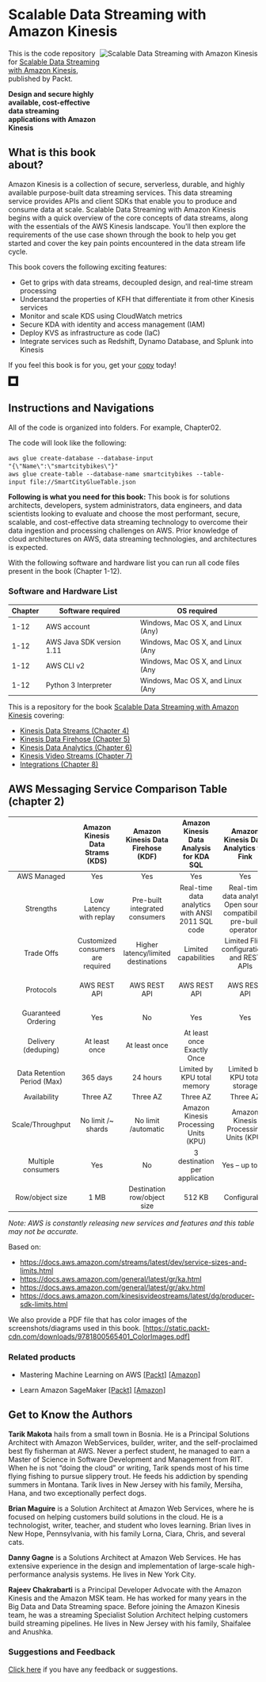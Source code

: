 # Scalable Data Streaming with Amazon Kinesis

<a href="https://www.packtpub.com/product/scalable-data-streaming-with-amazon-kinesis/9781800565401?utm_source=github&utm_medium=repository&utm_campaign=9781800565401"><img src="https://static.packt-cdn.com/products/9781800565401/cover/smaller" alt="Scalable Data Streaming with Amazon Kinesis" height="256px" align="right"></a>

This is the code repository for [Scalable Data Streaming with Amazon Kinesis](https://www.packtpub.com/product/scalable-data-streaming-with-amazon-kinesis/9781800565401?utm_source=github&utm_medium=repository&utm_campaign=9781800565401), published by Packt.

**Design and secure highly available, cost-effective data streaming applications with Amazon Kinesis**

## What is this book about?
Amazon Kinesis is a collection of secure, serverless, durable, and highly available purpose-built data streaming services. This data streaming service provides APIs and client SDKs that enable you to produce and consume data at scale.
Scalable Data Streaming with Amazon Kinesis begins with a quick overview of the core concepts of data streams, along with the essentials of the AWS Kinesis landscape. You'll then explore the requirements of the use case shown through the book to help you get started and cover the key pain points encountered in the data stream life cycle.

This book covers the following exciting features: 
* Get to grips with data streams, decoupled design, and real-time stream processing
* Understand the properties of KFH that differentiate it from other Kinesis services
* Monitor and scale KDS using CloudWatch metrics
* Secure KDA with identity and access management (IAM)
* Deploy KVS as infrastructure as code (IaC)
* Integrate services such as Redshift, Dynamo Database, and Splunk into Kinesis

If you feel this book is for you, get your [copy](https://www.amazon.com/dp/1800565402) today!

<a href="https://www.packtpub.com/?utm_source=github&utm_medium=banner&utm_campaign=GitHubBanner"><img src="https://raw.githubusercontent.com/PacktPublishing/GitHub/master/GitHub.png" alt="https://www.packtpub.com/" border="5" /></a>

## Instructions and Navigations
All of the code is organized into folders. For example, Chapter02.

The code will look like the following:
```
aws glue create-database --database-input 
"{\"Name\":\"smartcitybikes\"}"
aws glue create-table --database-name smartcitybikes --table-
input file://SmartCityGlueTable.json
```

**Following is what you need for this book:**
This book is for solutions architects, developers, system administrators, data engineers, and data scientists looking to evaluate and choose the most performant, secure, scalable, and cost-effective data streaming technology to overcome their data ingestion and processing challenges on AWS. Prior knowledge of cloud architectures on AWS, data streaming technologies, and architectures is expected.	

With the following software and hardware list you can run all code files present in the book (Chapter 1-12).

### Software and Hardware List

| Chapter  | Software required                   | OS required                        |
| -------- | ------------------------------------| -----------------------------------|
| 1-12	   | AWS account                         | Windows, Mac OS X, and Linux (Any) |
| 1-12     | AWS Java SDK version 1.11           | Windows, Mac OS X, and Linux (Any  |
| 1-12     | AWS CLI v2                          | Windows, Mac OS X, and Linux (Any  |
| 1-12     | Python 3 Interpreter                | Windows, Mac OS X, and Linux (Any  |

This is a repository for the book [Scalable Data Streaming with Amazon Kinesis](https://www.amazon.com/gp/product/1800565402) covering: 
* [Kinesis Data Streams (Chapter 4)](chapter4)
* [Kinesis Data Firehose (Chapter 5)](chapter5)
* [Kinesis Data Analytics (Chapter 6)](chapter6)
* [Kinesis Video Streams (Chapter 7)](chapter7)
* [Integrations (Chapter 8)](chapter8)

## AWS Messaging Service Comparison Table (chapter 2)

| | Amazon Kinesis Data Strams (KDS)| Amazon Kinesis Data Firehose (KDF) | Amazon Kinesis Data Analysis for KDA SQL | Amazon Kinesis Data Analytics for Fink | Amazon KinesisVideo Streams (KVS)| Amazon Managed Streaming for Apache Kafkfa (MSK) | Amazon Simple Queue Service (Amazon SQS) | Amazon SQS (FIFO) | Amazon SNS | IoT Core | Event Engine |
|:---:|:---:|:---:|:---:|:---:|:---:|:---:|:---:|:---:|:---:|:---:|:---:|
|AWS Managed | Yes | Yes | Yes | Yes | Yes | Yes | Yes | Yes | Yes | Yes |
|Strengths|Low Latency with replay|Pre-built integrated  consumers|  Real-time data analytics with  ANSI 2011 SQL code | Real-time data analytics Open source compatibility, pre-built operators | Streaming video analysis |  Low latency open source compatibility with replay | Easy setup, deduplication, parallel processing | Easy setup, FIFO | Notification message types | IoT device message data| 
|Trade Offs|Customized consumers are required| Higher latency/limited destinations |Limited capabilities | Limited Flink configurations and REST APIs | Purpose built for video |  Manual scaling |  No order guarantee/no replay | Performance | Data retention duration | Data retention |
|Protocols|AWS REST API| AWS REST API |AWS REST API | AWS REST API | AWS REST API, HLS, DASH, Web-RTC |  TCP | Rest API | Rest API | Rest API, SMTP, SMS, HTTPS | MQTT, AWS Rest API |
|Guaranteed Ordering|Yes| No | Yes | Yes | Yes |  Yes | No | Yes | Yes | No |
|Delivery (deduping)|At least once| At least once |At least once Exactly Once | | At least/At most/exactly once | At least once | Exactly once | No | (Yes with FIFO) | At least once / at most once | 
|Data Retention Period (Max)|365 days| 24 hours | Limited by KPU total memory | Limited by KPU total storage | 10 Years | Configurable | 14 days | 14 days | Retries over days | 1 hour |
|Availability|Three AZ| Three AZ|Three AZ|Three AZ|Three AZ | Configurable | Three AZ | Three AZ | Three AZ | Three AZ |
|Scale/Throughput| No limit /~ shards|  No limit /automatic |Amazon Kinesis Processing Units (KPU) |Amazon Kinesis Processing Units (KPU)| 12.5 MB per second per stream |  25 Soft limit | No limits/automatic | 3000 TPS / API action | 300 TPS or 10 MB per second, per topic | No limits /automatic |
| Multiple consumers | Yes| No| 3 destination per application | Yes – up to 50 | Yes|  Yes | No | No | Yes | No | 
|Row/object size | 1 MB | Destination row/object size | 512 KB | Configurable | 1 second|  1MB default Configurable | 256 KB | 256 KB | 256 KB | 256 KB |

*Note: AWS is constantly releasing new services and features and this table may not be accurate.*

Based on:
* https://docs.aws.amazon.com/streams/latest/dev/service-sizes-and-limits.html
* https://docs.aws.amazon.com/general/latest/gr/ka.html
* https://docs.aws.amazon.com/general/latest/gr/akv.html
* https://docs.aws.amazon.com/kinesisvideostreams/latest/dg/producer-sdk-limits.html


We also provide a PDF file that has color images of the screenshots/diagrams used in this book. [https://static.packt-cdn.com/downloads/9781800565401_ColorImages.pdf]


### Related products <Other books you may enjoy>
* Mastering Machine Learning on AWS [[Packt]](https://www.packtpub.com/product/mastering-machine-learning-on-aws/9781789349795) [[Amazon]](https://www.amazon.com/dp/1789349796)

* Learn Amazon SageMaker [[Packt]](https://www.packtpub.com/product/learn-amazon-sagemaker/9781800208919) [[Amazon]](https://www.amazon.com/dp/180020891X)

## Get to Know the Authors

**Tarik Makota**
hails from a small town in Bosnia. He is a Principal Solutions Architect with Amazon WebServices, builder, writer, and the self-proclaimed best fly fisherman at AWS. Never a perfect student, he managed to earn a Master of Science in Software Development and Management from RIT. When he is not “doing the cloud” or writing, Tarik spends most of his time flying fishing to pursue slippery trout. He feeds his addiction by spending summers in Montana. Tarik lives in New Jersey with his family, Mersiha, Hana, and two exceptionally perfect dogs.

**Brian Maguire** 
is a Solution Architect at Amazon Web Services, where he is focused on helping customers build solutions in the cloud. He is a technologist, writer, teacher, and student who loves learning. Brian lives in New Hope, Pennsylvania, with his family Lorna, Ciara, Chris, and several cats.

**Danny Gagne** 
is a Solutions Architect at Amazon Web Services. He has extensive experience in the design and implementation of large-scale high-performance analysis systems. He lives in New York City.

**Rajeev Chakrabarti**
is a Principal Developer Advocate with the Amazon Kinesis and the Amazon MSK team. He has worked for many years in the Big Data and Data Streaming space. Before joining the Amazon Kinesis team, he was a streaming Specialist Solution Architect helping customers build streaming pipelines. He lives in New Jersey with his family, Shaifalee and Anushka.

### Suggestions and Feedback
[Click here](https://docs.google.com/forms/d/e/1FAIpQLSdy7dATC6QmEL81FIUuymZ0Wy9vH1jHkvpY57OiMeKGqib_Ow/viewform) if you have any feedback or suggestions.

